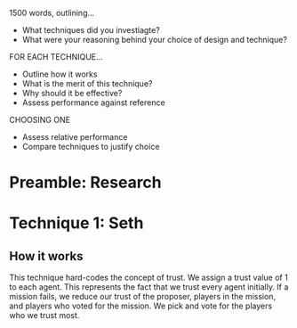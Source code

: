 1500 words, outlining...
- What techniques did you investiagte?
- What were your reasoning behind your choice of design and technique?

FOR EACH TECHNIQUE...
- Outline how it works
- What is the merit of this technique?
- Why should it be effective?
- Assess performance against reference

CHOOSING ONE
- Assess relative performance
- Compare techniques to justify choice

# Preamble: Research


# Technique 1: Seth
## How it works
This technique hard-codes the concept of trust.
We assign a trust value of 1 to each agent. This represents the fact that we trust every agent initially.
If a mission fails, we reduce our trust of the proposer, players in the mission, and players who voted for the mission.
We pick and vote for the players who we trust most.